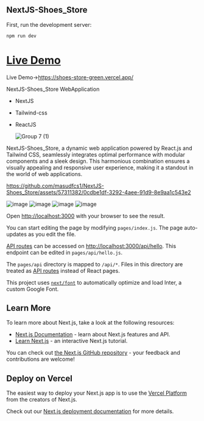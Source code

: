 
## NextJS-Shoes_Store

First, run the development server:

```bash
npm run dev
```
# [Live Demo](https://shoes-store-green.vercel.app/)

Live Demo->https://shoes-store-green.vercel.app/


 NextJS-Shoes_Store WebApplication
- NextJS
- Tailwind-css
- ReactJS

  ![Group 7 (1)](https://github.com/masudfcs1/NextJS-Shoes_Store/assets/57311382/a90140b4-557f-4a55-9146-ab1b80be16f7)

NextJS-Shoes_Store, a dynamic web application powered by React.js and Tailwind CSS, seamlessly integrates optimal performance with modular components and a sleek design. This harmonious combination ensures a visually appealing and responsive user experience, making it a standout in the world of web applications.


https://github.com/masudfcs1/NextJS-Shoes_Store/assets/57311382/0cdbe1df-3292-4aee-91d9-8e9aa1c543e2




![image](https://github.com/masudfcs1/NextJS-Shoes_Store/assets/57311382/717b1602-1871-4a6f-a25e-b6c3a32d8c00)
![image](https://github.com/masudfcs1/NextJS-Shoes_Store/assets/57311382/6ff500b8-1f25-4529-b921-f0ba04294590)
![image](https://github.com/masudfcs1/NextJS-Shoes_Store/assets/57311382/435b3d68-958c-46b0-8852-759ee4e87c8d)
![image](https://github.com/masudfcs1/NextJS-Shoes_Store/assets/57311382/c2e03556-2a3a-41e5-9a6c-85e6bb115dea)


Open [http://localhost:3000](http://localhost:3000) with your browser to see the result.

You can start editing the page by modifying `pages/index.js`. The page auto-updates as you edit the file.

[API routes](https://nextjs.org/docs/api-routes/introduction) can be accessed on [http://localhost:3000/api/hello](http://localhost:3000/api/hello). This endpoint can be edited in `pages/api/hello.js`.

The `pages/api` directory is mapped to `/api/*`. Files in this directory are treated as [API routes](https://nextjs.org/docs/api-routes/introduction) instead of React pages.

This project uses [`next/font`](https://nextjs.org/docs/basic-features/font-optimization) to automatically optimize and load Inter, a custom Google Font.

## Learn More

To learn more about Next.js, take a look at the following resources:

- [Next.js Documentation](https://nextjs.org/docs) - learn about Next.js features and API.
- [Learn Next.js](https://nextjs.org/learn) - an interactive Next.js tutorial.

You can check out [the Next.js GitHub repository](https://github.com/vercel/next.js/) - your feedback and contributions are welcome!

## Deploy on Vercel

The easiest way to deploy your Next.js app is to use the [Vercel Platform](https://vercel.com/new?utm_medium=default-template&filter=next.js&utm_source=create-next-app&utm_campaign=create-next-app-readme) from the creators of Next.js.

Check out our [Next.js deployment documentation](https://nextjs.org/docs/deployment) for more details.

